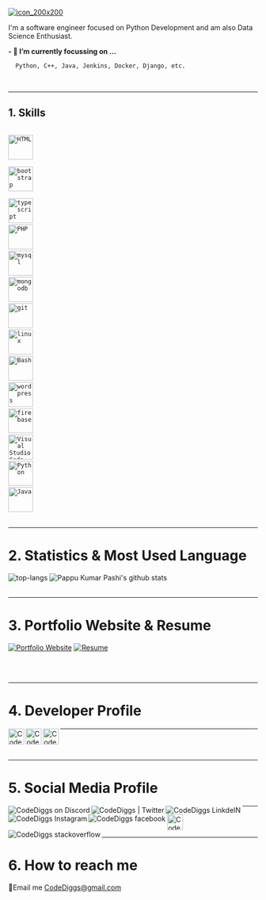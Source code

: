 [![icon_200x200](https://user-images.githubusercontent.com/46950400/220654810-335ec4ed-86cd-4ed8-b528-f9b5aa82719c.png "CodeDiggs")](https://www.CodeDiggs.com/)

I'm a software engineer focused on Python Development and am also Data Science Enthusiast.

**- 🔭 I’m currently focussing on ...**

      Python, C++, Java, Jenkins, Docker, Django, etc.
      
<br />

***
## 1. Skills

<code> <img title="HTML" height="50" src="https://www.vectorlogo.zone/logos/w3_html5/w3_html5-icon.svg" /> </code>
<code> <img title="bootstrap" height="50" src="https://www.vectorlogo.zone/logos/getbootstrap/getbootstrap-ar21.svg" /> </code>
<code> <img title="typescript" height="50" src="https://www.vectorlogo.zone/logos/typescriptlang/typescriptlang-icon.svg"/></code>
<code> <img title="PHP"  height="50" src="https://www.vectorlogo.zone/logos/php/php-horizontal.svg"/></code>
<code> <img title="mysql" height="50" src="https://www.vectorlogo.zone/logos/mysql/mysql-horizontal.svg"/></code>
<code> <img title="mongodb" height="50" src="https://www.vectorlogo.zone/logos/mongodb/mongodb-ar21.svg"></code>
<code> <img title="git" height="50" src="https://www.vectorlogo.zone/logos/git-scm/git-scm-ar21.svg"/></code>
<code> <img title="linux" height="50" src="https://www.vectorlogo.zone/logos/linux/linux-ar21.svg"/></code>
<code> <img title="Bash" height="50" src="https://www.vectorlogo.zone/logos/gnu_bash/gnu_bash-ar21.svg"/></code>
<code> <img title="wordpress" height="50" src="https://www.vectorlogo.zone/logos/wordpress/wordpress-icon.svg" /></code>
<code> <img title="firebase" height="50" src="https://www.vectorlogo.zone/logos/firebase/firebase-ar21.svg"></code>
<code> <img title="Visual Studio Code" height="50" src="https://www.vectorlogo.zone/logos/visualstudio_code/visualstudio_code-ar21.svg"></code>
<code> <img title="Python" height="50" src="https://www.vectorlogo.zone/logos/python/python-ar21.svg"></code>
<code> <img title="Java" height="50" src="https://www.vectorlogo.zone/logos/java/java-ar21.svg"></code>
<br /><br />
      
***
# 2. Statistics & Most Used Language

![top-langs](https://github-readme-stats.vercel.app/api/top-langs?username=diggty66&show_icons=true&title_color=fff&icon_color=79ff97&text_color=9f9f9f&bg_color=151515)
![Pappu Kumar Pashi's github stats](https://github-readme-stats.vercel.app/api?username=diggty66&show_icons=true&theme=tokyonight)
<br /><br />

***
# 3. Portfolio Website & Resume

[![Portfolio Website](https://img.shields.io/badge/Diggty66-Portfolio%20website-yellow)](https://codediggs.com/)
[![Resume](https://img.shields.io/badge/Diggty66-Resume-yellowgreen)](https://codediggs.com/resume/)

<br /><br />

***
# 4. Developer Profile

<a href="https://app.datacamp.com/profile/codediggs" title='Datacamp'>
    <img align="left" alt="CodeDiggs Datacamp" width="32px" src="https://cdn.jsdelivr.net/npm/simple-icons@3.2.0/icons/datacamp.svg" />
</a>
<a href="https://codepen.io/diggty66" title='Codepen'>
    <img align="left" alt="CodeDiggs Codepen" width="32px" src="https://cdn.jsdelivr.net/npm/simple-icons@3.2.0/icons/codepen.svg" />
</a>
<a href="https://auth.geeksforgeeks.org/user/diggty66" title='geeksforgeeks'>
    <img align="left" alt="CodeDiggs geeksforgeeks" width="32px" src="https://cdn.jsdelivr.net/npm/simple-icons@3.2.0/icons/geeksforgeeks.svg" />
</a>

***
<br /><br />

***
# 5. Social Media Profile

<a href="https://discordapp.com/users/343414282698096650/" title='Discord' >
    <img align="left" alt="CodeDiggs on Discord" src="https://img.icons8.com/fluent/32/000000/discord-new-logo.png" />
</a>
 <a href="https://twitter.com/CodeDiggs/" title='Twitter'>
    <img align="left" alt="CodeDiggs | Twitter" src="https://img.icons8.com/fluent/32/000000/twitter.png" />
</a>
 <a href="https://www.linkedin.com/in/diggty66/" title='Linkedin'>
    <img align="left" alt="CodeDiggs LinkdeIN" src="https://img.icons8.com/color/32/000000/linkedin.png" />
</a>
<a href="https://www.instagram.com/diggty66/" title='Instagram'>
    <img align="left" alt="CodeDiggs Instagram" src="https://img.icons8.com/fluent/32/000000/instagram-new.png" />
</a>
<a href="https://www.facebook.com/CodeDiggs/" title='Facebook'>
    <img align="left" alt="CodeDiggs facebook" src="https://img.icons8.com/fluent/32/000000/facebook-new.png" />
</a>
<a href="https://dev.to/diggty66" title='Dev'>
    <img align="left" alt="CodeDiggs Dev" width="32px" src="https://cdn.jsdelivr.net/npm/simple-icons@3.2.0/icons/dev-dot-to.svg" />
</a>
<a href="https://stackoverflow.com/users/10963792/diggty66" title='stackoverflow'>
    <img align="left" alt="CodeDiggs stackoverflow" src="https://img.icons8.com/color/32/000000/stackoverflow.png" />
</a>

***
<br /><br />

***

# 6. How to reach me

💌Email me [CodeDiggs@gmail.com]()
